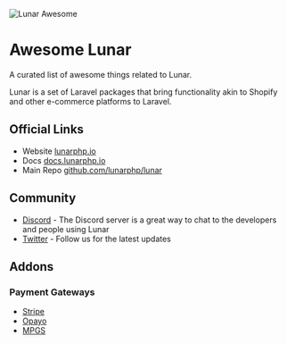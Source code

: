 ![Lunar Awesome](https://raw.githubusercontent.com/lunarphp/awesome/main/assets/banner.jpg)

# Awesome Lunar

A curated list of awesome things related to Lunar.

Lunar is a set of Laravel packages that bring functionality akin to Shopify and
other e-commerce platforms to Laravel.

## Official Links

- Website [lunarphp.io](https://lunarphp.io)
- Docs [docs.lunarphp.io](https://docs.lunarphp.io)
- Main Repo [github.com/lunarphp/lunar](https://github.com/lunarphp/lunar)

## Community

- [Discord](https://discord.gg/v6qVWaf) - The Discord server is a great way to
  chat to the developers and people using Lunar
- [Twitter](https://twitter.com/Lunarphp) - Follow us for the latest updates

## Addons

### Payment Gateways

- [Stripe](https://github.com/lunarphp/stripe)
- [Opayo](https://github.com/lunarphp/opayo)
- [MPGS](https://github.com/wychoong/lunarphp-mpgs)
